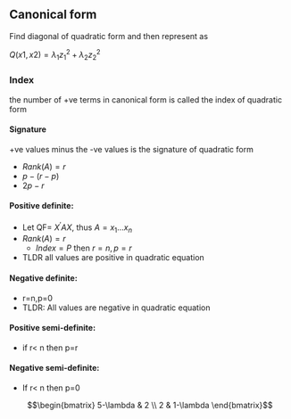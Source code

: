 ## Canonical form
Find diagonal of quadratic form and then
represent as

$Q(x1​,x2​)=λ_{1}z_{1}^2​+λ_{2}​z_{2}^2​$


### Index 
the number of +ve terms in canonical form is called the index of quadratic form

#### Signature
+ve values minus the -ve values is the signature of quadratic form
- $Rank(A)=r$
- $p-(r-p)$
- $2p-r$

#### Positive definite:
- Let QF= $X^{'}AX$, thus $A=x_{1}\dots x_{n}$
- $Rank(A)=r$
	- $Index=P$ then $r=n,p=r$
- TLDR all values are positive in quadratic equation

#### Negative definite:
- r=n,p=0
- TLDR: All values are negative in quadratic equation
#### Positive semi-definite:
- if r< n then p=r 

#### Negative semi-definite:
- If r< n then p=0




$$\begin{bmatrix}
5-\lambda & 2 \\
2 & 1-\lambda
\end{bmatrix}$$